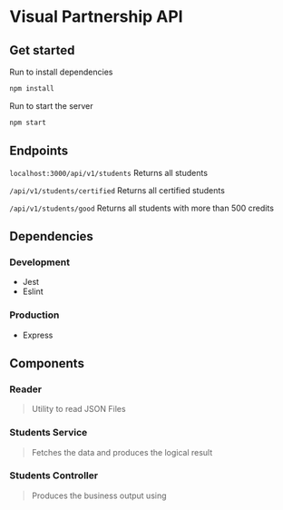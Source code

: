 # Visual Partnership API

## Get started

Run to install dependencies 
```bash
npm install
```

Run to start the server
```bash
npm start
```

## Endpoints

`localhost:3000/api/v1/students`
Returns all students

`/api/v1/students/certified`
Returns all certified students

`/api/v1/students/good`
Returns all students with more than 500 credits

## Dependencies

### Development

- Jest
- Eslint

### Production

- Express

## Components

### Reader

> Utility to read JSON Files

### Students Service

> Fetches the data and produces the logical result

### Students Controller

> Produces the business output using